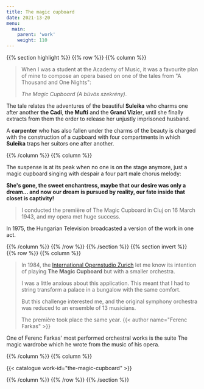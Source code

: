 ```yaml
---
title: The magic cupboard
date: 2021-13-20
menu:
  main:
    parent: 'work'
    weight: 110
---
```


{{% section highlight %}}
{{% row %}}
{{% column %}}

> When I was a student at the Academy of Music,
> it was a favourite plan of mine to compose
> an opera based on one of the tales from
> "A Thousand and One Nights":
>
> *The Magic Cupboard (A büvös szekrény)*.

The tale relates the adventures of the beautiful **Suleika** who charms one after
another **the Cadi**, **the Mufti** and the **Grand Vizier**, until she
finally extracts from them the order to release her unjustly imprisoned husband.

A **carpenter** who has also fallen under the charms of the beauty is charged
with the construction of a cupboard with four compartments in which **Suleika**
traps her suitors one after another. 

{{% /column %}}
{{% column %}}

The suspense is at its peak when no one is on the stage anymore,
just a  magic cupboard singing with despair a four part male chorus melody:

__She's gone, the sweet enchantress, maybe that our desire was only a dream...
and now our dream is pursued by reality, our fate inside that closet is captivity!__

> I conducted the première of The Magic Cupboard in Cluj on 16 March 1943,
> and my opera met huge success.

In 1975, the Hungarian Television broadcasted a version of the work in one act.

{{% /column %}}
{{% /row %}}
{{% /section %}}
{{% section invert %}}
{{% row %}}
{{% column %}}

> In 1984, the
> [International Opernstudio Zurich](https://www.opernhaus.ch/en/) let me know
> its intention of playing **The Magic Cupboard**
> but with a smaller orchestra.
> 
> I was a little anxious about this application. This meant that I had to
> string transform a palace in a bungalow with the same comfort.
> 
> But this challenge interested me, and the original symphony orchestra was
> reduced to an ensemble of 13 musicians.
> 
> The première took place the same year.
> {{< author name="Ferenc Farkas" >}}

One of Ferenc Farkas' most performed orchestral works is the suite
The magic wardrobe which he wrote from the music of his opera.  

{{% /column %}}
{{% column %}}

{{< catalogue work-id="the-magic-cupboard" >}}

{{% /column %}}
{{% /row %}}
{{% /section %}}